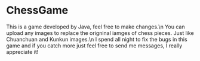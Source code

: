 # ChessGame
This is a game developed by Java, feel free to make changes.\n
You can upload any images to replace the origninal iamges of chess pieces.  Just like Chuanchuan and Kunkun images.\n
I spend all night to fix the bugs in this game and if you catch more just feel free to send me messages, I really appreciate it!
